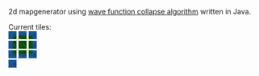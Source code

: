 2d mapgenerator using [wave function collapse algorithm](https://en.wikipedia.org/wiki/Wave_function_collapse) written in Java.

Current tiles:  
![Image](Images/SouthEastGrassWater.png)
![Image](Images/SouthGrassWater.png)
![Image](Images/SouthWestGrassWater.png)  
![Image](Images/EastGrassWater.png)
![Image](Images/grass.png)
![Image](Images/WestGrassWater.png)  
![Image](Images/NorthEastGrassWater.png)
![Image](Images/NorthGrassWater.png)
![Image](Images/NorthWestGrassWater.png)  
![Image](Images/water.png)